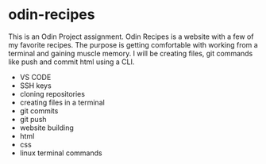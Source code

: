 # odin-recipes
This is an Odin Project assignment. Odin Recipes is a website with a few of my favorite recipes. The purpose is getting comfortable with working from a terminal and gaining muscle memory. I will be creating files, git commands like push and commit html using a CLI.
- VS CODE
- SSH keys 
- cloning repositories
- creating files in a terminal 
- git commits
- git push
- website building
- html
- css
- linux terminal commands 